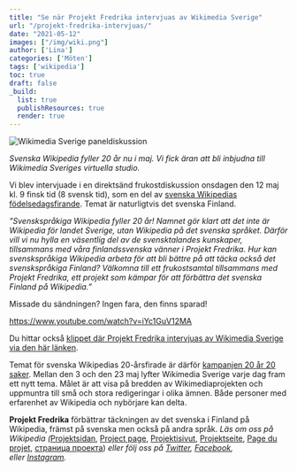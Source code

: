 ```yaml
---
title: "Se när Projekt Fredrika intervjuas av Wikimedia Sverige"
url: "/projekt-fredrika-intervjuas/"
date: "2021-05-12"
images: ["/img/wiki.png"]
author: ['Lina']
categories: ['Möten']
tags: ['wikipedia']
toc: true
draft: false
_build:
  list: true
  publishResources: true
  render: true
---
```


![Wikimedia Sverige paneldiskussion](/img/wiki.png)


_Svenska Wikipedia fyller 20 år nu i maj. Vi fick äran att bli inbjudna till Wikimedia Sveriges virtuella studio._

Vi blev intervjuade i en direktsänd frukostdiskussion onsdagen den 12 maj kl. 9 finsk tid (8 svensk tid), som en del av [svenska Wikipedias födelsedagsfirande](https://projektfredrika.fi/svenska-wikipedia-20-ar/). Temat är naturligtvis det svenska Finland.

_"Svenskspråkiga Wikipedia fyller 20 år! Namnet gör klart att det inte är Wikipedia för landet Sverige, utan Wikipedia på det svenska språket. Därför vill vi nu hylla en väsentlig del av de svensktalandes kunskaper, tillsammans med våra finlandssvenska vänner i Projekt Fredrika. Hur kan svenskspråkiga Wikipedia arbeta för att bli bättre på att täcka också det svenskspråkiga Finland? Välkomna till ett frukostsamtal tillsammans med Projekt Fredrika, ett projekt som kämpar för att förbättra det svenska Finland på Wikipedia.”_

Missade du sändningen? Ingen fara, den finns sparad!

https://www.youtube.com/watch?v=iYc1GuV12MA

Du hittar också [klippet där Projekt Fredrika intervjuas av Wikimedia Sverige via den här länken](https://www.youtube.com/watch?v=iYc1GuV12MA).

Temat för svenska Wikipedias 20-årsfirade är därför [kampanjen 20 år 20 saker](https://sv.wikipedia.org/wiki/Wikipedia:20_%C3%A5r). Mellan den 3 och den 23 maj lyfter Wikimedia Sverige varje dag fram ett nytt tema. Målet är att visa på bredden av Wikimediaprojekten och uppmuntra till små och stora redigeringar i olika ämnen. Både personer med erfarenhet av Wikipedia och nybörjare kan delta.

**Projekt Fredrika** förbättrar täckningen av det svenska i Finland på Wikipedia, främst på svenska men också på andra språk. _Läs om oss på Wikipedia (_[Projektsidan](https://sv.wikipedia.org/wiki/Wikipedia:Projekt_Fredrika), [Project page](https://en.wikipedia.org/wiki/Wikipedia:Projekt_Fredrika), [Projektisivut](https://fi.wikipedia.org/wiki/Wikipedia:Projekt_Fredrika), [Projektseite](https://de.wikipedia.org/wiki/Wikipedia:Projekt_Fredrika), [Page du projet](https://fr.wikipedia.org/wiki/Wikipedia:Projekt_Fredrika), [страница проекта](https://ru.wikipedia.org/wiki/Wikipedia:Projekt_Fredrika)) _eller följ oss på [Twitter](https://twitter.com/projektfredrika), [Facebook](https://www.facebook.com/projektfredrika/), eller [Instagram](http://instagram.com/projektfredrika)._